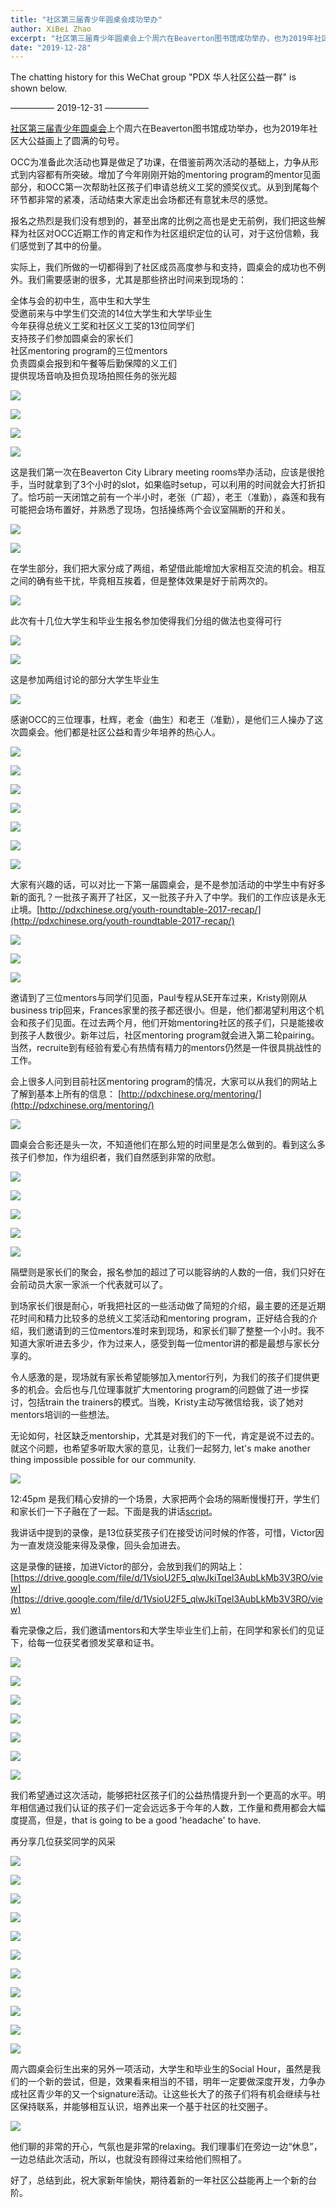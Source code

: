 ```yaml
---
title: "社区第三届青少年圆桌会成功举办"
author: XiBei Zhao
excerpt: "社区第三届青少年圆桌会上个周六在Beaverton图书馆成功举办，也为2019年社区大公益画上了圆满的句号。OCC为准备此次活动也算是做足了功课，在借鉴前两次活动的基础上，力争从形式到内容都有所突破。增加了今年刚刚开始的mentoring program的mentor见面部分，和OCC第一次帮助社区孩子们申请总统义工奖的颁奖仪式。从到到尾每个环节都非常的紧凑，活动结束大家走出会场都还有意犹未尽的感觉。"
date: "2019-12-28"
---
```


The chatting history for this WeChat group "PDX 华人社区公益一群" is shown below.

—————  2019-12-31  —————

[社区第三届青少年圆桌会](http://pdxchinese.org/youthroundtable/)上个周六在Beaverton图书馆成功举办，也为2019年社区大公益画上了圆满的句号。

OCC为准备此次活动也算是做足了功课，在借鉴前两次活动的基础上，力争从形式到内容都有所突破。增加了今年刚刚开始的mentoring program的mentor见面部分，和OCC第一次帮助社区孩子们申请总统义工奖的颁奖仪式。从到到尾每个环节都非常的紧凑，活动结束大家走出会场都还有意犹未尽的感觉。

报名之热烈是我们没有想到的，甚至出席的比例之高也是史无前例，我们把这些解释为社区对OCC近期工作的肯定和作为社区组织定位的认可，对于这份信赖，我们感觉到了其中的份量。

实际上，我们所做的一切都得到了社区成员高度参与和支持，圆桌会的成功也不例外。我们需要感谢的很多，尤其是那些挤出时间来到现场的：

全体与会的初中生，高中生和大学生  
受邀前来与中学生们交流的14位大学生和大学毕业生  
今年获得总统义工奖和社区义工奖的13位同学们  
支持孩子们参加圆桌会的家长们  
社区mentoring program的三位mentors  
负责圆桌会报到和午餐等后勤保障的义工们  
提供现场音响及担负现场拍照任务的张光超  

![](https://res.cloudinary.com/dhngj18do/image/upload/f_auto,q_auto/v1/images/b42e47fd8840c02ec66a0ad38566318c)

![](https://res.cloudinary.com/dhngj18do/image/upload/f_auto,q_auto/v1/images/063d1d8b9e26014846cee16949d43895.jpg)

![](https://res.cloudinary.com/dhngj18do/image/upload/f_auto,q_auto/v1/images/be0342578223b494e6c4b59930890815.jpg)

![](https://res.cloudinary.com/dhngj18do/image/upload/f_auto,q_auto/v1/images/06c7a58d0dc0a913ff8a29c11b1d38af)

这是我们第一次在Beaverton City Library meeting rooms举办活动，应该是很抢手，当时就拿到了3个小时的slot，如果临时setup，可以利用的时间就会大打折扣了。恰巧前一天闭馆之前有一个半小时，老张（广超），老王（准勤），淼莲和我有可能把会场布置好，并熟悉了现场，包括操练两个会议室隔断的开和关。

![](https://res.cloudinary.com/dhngj18do/image/upload/f_auto,q_auto/v1/images/5234a344344c76a3c040d17f7f4b575f)

![](https://res.cloudinary.com/dhngj18do/image/upload/f_auto,q_auto/v1/images/26033b5d8cc393712b3141237d20d57e)

在学生部分，我们把大家分成了两组，希望借此能增加大家相互交流的机会。相互之间的确有些干扰，毕竟相互挨着，但是整体效果是好于前两次的。

![](https://res.cloudinary.com/dhngj18do/image/upload/f_auto,q_auto/v1/images/4e5e29965b19743b0ff03033c188917a.jpg)

此次有十几位大学生和毕业生报名参加使得我们分组的做法也变得可行

![](https://res.cloudinary.com/dhngj18do/image/upload/f_auto,q_auto/v1/images/b017928536ea659e931a79fb5c70edbd)

![](https://res.cloudinary.com/dhngj18do/image/upload/f_auto,q_auto/v1/images/8cfdf34cd08d26446a08cf912fc7023c)

这是参加两组讨论的部分大学生毕业生

![](https://res.cloudinary.com/dhngj18do/image/upload/f_auto,q_auto/v1/images/faed6925f4ec51e495dec1f5aaafc81a)

感谢OCC的三位理事，杜辉，老金（曲生）和老王（准勤），是他们三人操办了这次圆桌会。他们都是社区公益和青少年培养的热心人。

![](https://res.cloudinary.com/dhngj18do/image/upload/f_auto,q_auto/v1/images/fe57bb99c6b290f388b7f6e50ac8b12f)

![](https://res.cloudinary.com/dhngj18do/image/upload/f_auto,q_auto/v1/images/da2a720fd8662199fbc872233d5abc15)

![](https://res.cloudinary.com/dhngj18do/image/upload/f_auto,q_auto/v1/images/d5ff19b3667fc71d803e1c7c5ec2f1d2)

![](https://res.cloudinary.com/dhngj18do/image/upload/f_auto,q_auto/v1/images/1fdb8ed23d42fd64c9ab7b9ab1794243)

![](https://res.cloudinary.com/dhngj18do/image/upload/f_auto,q_auto/v1/images/b4a938025791aaa9bdc831412a915995)

![](https://res.cloudinary.com/dhngj18do/image/upload/f_auto,q_auto/v1/images/4cd0750b298d9edaa64c636ad5fd49a7.jpg)

![](https://res.cloudinary.com/dhngj18do/image/upload/f_auto,q_auto/v1/images/e234799845d229127dc0e50e21883f3d.jpg)

大家有兴趣的话，可以对比一下第一届圆桌会，是不是参加活动的中学生中有好多新的面孔？一批孩子离开了社区，又一批孩子升入了中学。我们的工作应该是永无止境。[http://pdxchinese.org/youth-roundtable-2017-recap/](http://pdxchinese.org/youth-roundtable-2017-recap/)

![](https://res.cloudinary.com/dhngj18do/image/upload/f_auto,q_auto/v1/images/73432f536711a35767dc364b0cd932a0.jpg)

![](https://res.cloudinary.com/dhngj18do/image/upload/f_auto,q_auto/v1/images/f66c4a5f78456f1be9d81d30dcd3eace)

![](https://res.cloudinary.com/dhngj18do/image/upload/f_auto,q_auto/v1/images/400260ba17171a0866a83b63f7f0d328)

邀请到了三位mentors与同学们见面，Paul专程从SE开车过来，Kristy刚刚从business trip回来，Frances家里的孩子都还很小。但是，他们都渴望利用这个机会和孩子们见面。在过去两个月，他们开始mentoring社区的孩子们，只是能接收到孩子人数很少。新年过后，社区mentoring program就会进入第二轮pairing。当然，recruite到有经验有爱心有热情有精力的mentors仍然是一件很具挑战性的工作。

会上很多人问到目前社区mentoring program的情况，大家可以从我们的网站上了解到基本上所有的信息： [http://pdxchinese.org/mentoring/](http://pdxchinese.org/mentoring/)

![](https://res.cloudinary.com/dhngj18do/image/upload/f_auto,q_auto/v1/images/97cd3fe741b9ecf1b9507636292d075d)

圆桌会合影还是头一次，不知道他们在那么短的时间里是怎么做到的。看到这么多孩子们参加，作为组织者，我们自然感到非常的欣慰。

![](https://res.cloudinary.com/dhngj18do/image/upload/f_auto,q_auto/v1/images/79e493bd76f9e565219509e5d226bd83)

![](https://res.cloudinary.com/dhngj18do/image/upload/f_auto,q_auto/v1/images/d107a33a11de8966e1cd055210bd8439)

![](https://res.cloudinary.com/dhngj18do/image/upload/f_auto,q_auto/v1/images/64ab7794e4910fe8e053ad10ac718f9f)

![](https://res.cloudinary.com/dhngj18do/image/upload/f_auto,q_auto/v1/images/e4333eb12f6693855801c2181f6833f9)

![](https://res.cloudinary.com/dhngj18do/image/upload/f_auto,q_auto/v1/images/e687143f75e1e25a1330ccdb78766a84)

隔壁则是家长们的聚会，报名参加的超过了可以能容纳的人数的一倍，我们只好在会前动员大家一家派一个代表就可以了。

到场家长们很是耐心，听我把社区的一些活动做了简短的介绍，最主要的还是近期花时间和精力比较多的总统义工奖活动和mentoring program，正好结合我的介绍，我们邀请到的三位mentors准时来到现场，和家长们聊了整整一个小时。我不知道大家听进去多少，作为过来人，感受到每一位mentor讲的都是最想与家长分享的。

令人感激的是，现场就有家长希望能够加入mentor行列，为我们的孩子们提供更多的机会。会后也与几位理事就扩大mentoring program的问题做了进一步探讨，包括train the trainers的模式。当晚，Kristy主动写微信给我，谈了她对mentors培训的一些想法。

无论如何，社区缺乏mentorship，尤其是对我们的下一代，肯定是说不过去的。就这个问题，也希望多听取大家的意见，让我们一起努力, let's make another thing impossible possible for our community.

![](https://res.cloudinary.com/dhngj18do/image/upload/f_auto,q_auto/v1/images/139a94e7417f0cff5915c3832032257e)

12:45pm 是我们精心安排的一个场景，大家把两个会场的隔断慢慢打开，学生们和家长们一下子融在了一起。下面是我的讲话[script](/assets/images/pvsa/PVSA_Speech_at_Youth_Roundtable.pdf)。

我讲话中提到的录像，是13位获奖孩子们在接受访问时候的作答，可惜，Victor因为一直发烧没能来得及录像，回头会加进去。

这是录像的链接，加进Victor的部分，会放到我们的网站上： [https://drive.google.com/file/d/1VsioU2F5_qlwJkiTqel3AubLkMb3V3RO/view](https://drive.google.com/file/d/1VsioU2F5_qlwJkiTqel3AubLkMb3V3RO/view)

看完录像之后，我们邀请mentors和大学生毕业生们上前，在同学和家长们的见证下，给每一位获奖者颁发奖章和证书。

![](https://res.cloudinary.com/dhngj18do/image/upload/f_auto,q_auto/v1/images/13b19cdc116da4f6ef1b8e98c45b56f7)

![](https://res.cloudinary.com/dhngj18do/image/upload/f_auto,q_auto/v1/images/4c4cb305689dd8cc807ce34dff25d320)

![](https://res.cloudinary.com/dhngj18do/image/upload/f_auto,q_auto/v1/images/f40816177995ce17b5bc0dc02d865472)

![](https://res.cloudinary.com/dhngj18do/image/upload/f_auto,q_auto/v1/images/ad1b8667f9fdced74ccdfbf58879ad90)

![](https://res.cloudinary.com/dhngj18do/image/upload/f_auto,q_auto/v1/images/ddb835d770df1f2952acc1f6b20b2dc4)

![](https://res.cloudinary.com/dhngj18do/image/upload/f_auto,q_auto/v1/images/9a86fb06de8cba81caabffbf06d42ad7)

![](https://res.cloudinary.com/dhngj18do/image/upload/f_auto,q_auto/v1/images/231dd16bf5680486d611f143a8f29f0a)

我们希望通过这次活动，能够把社区孩子们的公益热情提升到一个更高的水平。明年相信通过我们认证的孩子们一定会远远多于今年的人数，工作量和费用都会大幅度提高，但是，that is going to be a good 'headache' to have.

再分享几位获奖同学的风采

![](https://res.cloudinary.com/dhngj18do/image/upload/f_auto,q_auto/v1/images/77f6593aa61a28ec938ef52198c99477)

![](https://res.cloudinary.com/dhngj18do/image/upload/f_auto,q_auto/v1/images/f5e7b936fab56e8a7a982ee593664ed7)

![](https://res.cloudinary.com/dhngj18do/image/upload/f_auto,q_auto/v1/images/c9a6ff4a04cd51f1e52e8591c9ae9f03)

![](https://res.cloudinary.com/dhngj18do/image/upload/f_auto,q_auto/v1/images/7432356e80ec6aa8708aa3e351d8d539)

![](https://res.cloudinary.com/dhngj18do/image/upload/f_auto,q_auto/v1/images/53061572ee68cdc2e705d19f35e08951)

![](https://res.cloudinary.com/dhngj18do/image/upload/f_auto,q_auto/v1/images/4eea3425b67aa297b3fa7d5fa86040ba)

![](https://res.cloudinary.com/dhngj18do/image/upload/f_auto,q_auto/v1/images/148f3f2a30c4929e36a728873f3eff7f)

![](https://res.cloudinary.com/dhngj18do/image/upload/f_auto,q_auto/v1/images/9bb7783194ae88b66c90839ac3b5eb05)

![](https://res.cloudinary.com/dhngj18do/image/upload/f_auto,q_auto/v1/images/2b757bf9d2ae720b1d230df9ded06acf)

![](https://res.cloudinary.com/dhngj18do/image/upload/f_auto,q_auto/v1/images/6225c8692108b1ea21297b6b92d86884)

![](https://res.cloudinary.com/dhngj18do/image/upload/f_auto,q_auto/v1/images/b9c7f78577e5bbeb8626de53399d74ac)

周六圆桌会衍生出来的另外一项活动，大学生和毕业生的Social Hour，虽然是我们的一个新的尝试，但是，效果看来相当的不错，明年一定要做深度开发，力争办成社区青少年的又一个signature活动。让这些长大了的孩子们将有机会继续与社区保持联系，并能够相互认识，培养出来一个基于社区的社交圈子。

![](https://res.cloudinary.com/dhngj18do/image/upload/f_auto,q_auto/v1/images/0fded7aa0fd1284c574dd532fbe3a85d)

他们聊的非常的开心，气氛也是非常的relaxing。我们理事们在旁边一边“休息”，一边总结此次活动，所以，也就没有顾得过来给他们照相了。

好了，总结到此，祝大家新年愉快，期待着新的一年社区公益能再上一个新的台阶。
